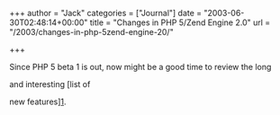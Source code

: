 +++
author = "Jack"
categories = ["Journal"]
date = "2003-06-30T02:48:14+00:00"
title = "Changes in PHP 5/Zend Engine 2.0"
url = "/2003/changes-in-php-5zend-engine-20/"

+++

Since PHP 5 beta 1 is out, now might be a good time to review the long
  

  
and interesting [list of
  

  
new features][1].

 [1]: http://www.php.net/zend-engine-2.php